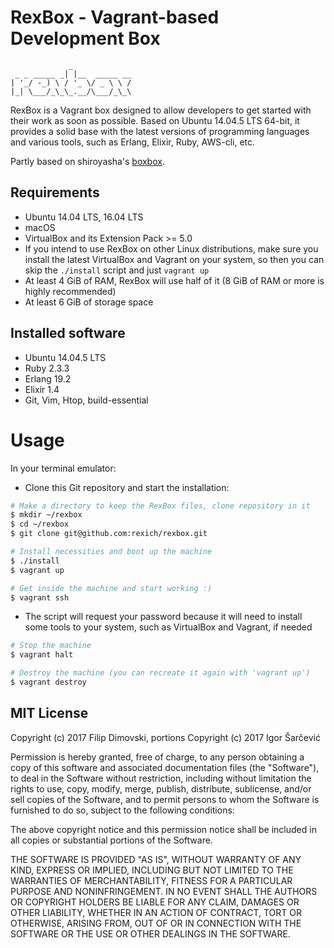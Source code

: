 # RexBox - Vagrant-based Development Box

```
             _             
 _ _ _____ _| |__  _____ __
| '_/ -_) \ / '_ \/ _ \ \ /
|_| \___/_\_\_.__/\___/_\_\
```

RexBox is a Vagrant box designed to allow developers to get started
with their work as soon as possible. Based on Ubuntu 14.04.5 LTS 64-bit,
it provides a solid base with the latest versions of programming
languages and various tools, such as Erlang, Elixir, Ruby, AWS-cli, etc.

Partly based on shiroyasha's [boxbox](https://github.com/shiroyasha/boxbox).


## Requirements

* Ubuntu 14.04 LTS, 16.04 LTS
* macOS
* VirtualBox and its Extension Pack >= 5.0
* If you intend to use RexBox on other Linux distributions, make sure
  you install the latest VirtualBox and Vagrant on your system, so then
  you can skip the `./install` script and just `vagrant up`
* At least 4 GiB of RAM, RexBox will use half of it (8 GiB of RAM or
  more is highly recommended)
* At least 6 GiB of storage space


## Installed software

* Ubuntu 14.04.5 LTS
* Ruby 2.3.3
* Erlang 19.2
* Elixir 1.4
* Git, Vim, Htop, build-essential


# Usage

In your terminal emulator:
* Clone this Git repository and start the installation:
```sh
# Make a directory to keep the RexBox files, clone repository in it
$ mkdir ~/rexbox
$ cd ~/rexbox
$ git clone git@github.com:rexich/rexbox.git

# Install necessities and boot up the machine
$ ./install
$ vagrant up

# Get inside the machine and start working :)
$ vagrant ssh
```
* The script will request your password because it will need to install
  some tools to your system, such as VirtualBox and Vagrant, if needed
```sh
# Stop the machine
$ vagrant halt

# Destroy the machine (you can recreate it again with 'vagrant up')
$ vagrant destroy
```


## MIT License

Copyright (c) 2017 Filip Dimovski, portions Copyright (c) 2017 Igor Šarčević

Permission is hereby granted, free of charge, to any person obtaining a copy
of this software and associated documentation files (the "Software"), to deal
in the Software without restriction, including without limitation the rights
to use, copy, modify, merge, publish, distribute, sublicense, and/or sell
copies of the Software, and to permit persons to whom the Software is
furnished to do so, subject to the following conditions:

The above copyright notice and this permission notice shall be included in all
copies or substantial portions of the Software.

THE SOFTWARE IS PROVIDED "AS IS", WITHOUT WARRANTY OF ANY KIND, EXPRESS OR
IMPLIED, INCLUDING BUT NOT LIMITED TO THE WARRANTIES OF MERCHANTABILITY,
FITNESS FOR A PARTICULAR PURPOSE AND NONINFRINGEMENT. IN NO EVENT SHALL THE
AUTHORS OR COPYRIGHT HOLDERS BE LIABLE FOR ANY CLAIM, DAMAGES OR OTHER
LIABILITY, WHETHER IN AN ACTION OF CONTRACT, TORT OR OTHERWISE, ARISING FROM,
OUT OF OR IN CONNECTION WITH THE SOFTWARE OR THE USE OR OTHER DEALINGS IN THE
SOFTWARE.
